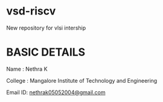 # vsd-riscv
New repository for vlsi intership

# BASIC DETAILS
Name    : Nethra K

College : Mangalore Institute of Technology and Engineering

Email ID: nethrak05052004@gmail.com
